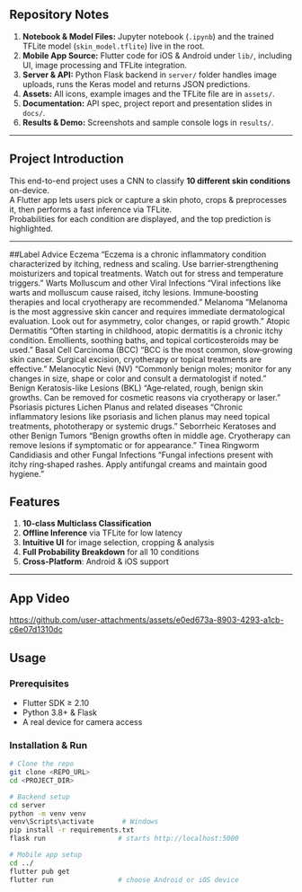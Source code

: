 ## Repository Notes

1. **Notebook & Model Files:** Jupyter notebook (`.ipynb`) and the trained TFLite model (`skin_model.tflite`) live in the root.  
2. **Mobile App Source:** Flutter code for iOS & Android under `lib/`, including UI, image processing and TFLite integration.  
3. **Server & API:** Python Flask backend in `server/` folder handles image uploads, runs the Keras model and returns JSON predictions.  
4. **Assets:** All icons, example images and the TFLite file are in `assets/`.  
5. **Documentation:** API spec, project report and presentation slides in `docs/`.  
6. **Results & Demo:** Screenshots and sample console logs in `results/`.

---

## Project Introduction

This end-to-end project uses a CNN to classify **10 different skin conditions** on-device.  
A Flutter app lets users pick or capture a skin photo, crops & preprocesses it, then performs a fast inference via TFLite.  
Probabilities for each condition are displayed, and the top prediction is highlighted.

---

##Label	Advice
Eczema	“Eczema is a chronic inflammatory condition characterized by itching, redness and scaling. Use barrier‐strengthening moisturizers and topical treatments. Watch out for stress and temperature triggers.”
Warts Molluscum and other Viral Infections	“Viral infections like warts and molluscum cause raised, itchy lesions. Immune‐boosting therapies and local cryotherapy are recommended.”
Melanoma	“Melanoma is the most aggressive skin cancer and requires immediate dermatological evaluation. Look out for asymmetry, color changes, or rapid growth.”
Atopic Dermatitis	“Often starting in childhood, atopic dermatitis is a chronic itchy condition. Emollients, soothing baths, and topical corticosteroids may be used.”
Basal Cell Carcinoma (BCC)	“BCC is the most common, slow‐growing skin cancer. Surgical excision, cryotherapy or topical treatments are effective.”
Melanocytic Nevi (NV)	“Commonly benign moles; monitor for any changes in size, shape or color and consult a dermatologist if noted.”
Benign Keratosis-like Lesions (BKL)	“Age‐related, rough, benign skin growths. Can be removed for cosmetic reasons via cryotherapy or laser.”
Psoriasis pictures Lichen Planus and related diseases	“Chronic inflammatory lesions like psoriasis and lichen planus may need topical treatments, phototherapy or systemic drugs.”
Seborrheic Keratoses and other Benign Tumors	“Benign growths often in middle age. Cryotherapy can remove lesions if symptomatic or for appearance.”
Tinea Ringworm Candidiasis and other Fungal Infections	“Fungal infections present with itchy ring‐shaped rashes. Apply antifungal creams and maintain good hygiene.”

## Features

1. **10-class Multiclass Classification**  
2. **Offline Inference** via TFLite for low latency  
3. **Intuitive UI** for image selection, cropping & analysis  
4. **Full Probability Breakdown** for all 10 conditions  
5. **Cross-Platform**: Android & iOS support  

---

## App Video


https://github.com/user-attachments/assets/e0ed673a-8903-4293-a1cb-c6e07d1310dc




## Usage

### Prerequisites

- Flutter SDK ≥ 2.10  
- Python 3.8+ & Flask  
- A real device for camera access  

### Installation & Run

```bash
# Clone the repo
git clone <REPO_URL>
cd <PROJECT_DIR>

# Backend setup
cd server
python -m venv venv
venv\Scripts\activate       # Windows
pip install -r requirements.txt
flask run                  # starts http://localhost:5000

# Mobile app setup
cd ../
flutter pub get
flutter run                # choose Android or iOS device
